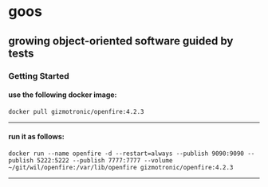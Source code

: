 # goos

## growing object-oriented software guided by tests

### Getting Started

#### use the following docker image:

````
docker pull gizmotronic/openfire:4.2.3

````

___

#### run it as follows:

````
docker run --name openfire -d --restart=always --publish 9090:9090 --publish 5222:5222 --publish 7777:7777 --volume ~/git/wil/openfire:/var/lib/openfire gizmotronic/openfire:4.2.3
````


___
